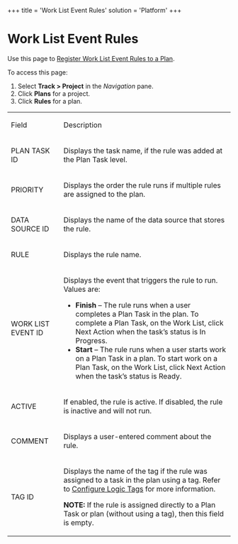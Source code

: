 +++
title = 'Work List Event Rules'
solution = 'Platform'
+++

# Work List Event Rules

<div class="use">

Use this page to [Register Work List Event Rules to a
Plan](../Use_Cases/Register_Work_List_Event_Rules_for_a_Plan.htm).

</div>

To access this page:

1.  Select <span style="font-weight: bold;">Track \>
    </span>**Project** in the *Navigation* pane.
2.  Click **Plans** for a project.
3.  Click **Rules** for a plan.

<table>
<tbody>
<tr class="odd">
<td><p>Field</p></td>
<td><p>Description</p></td>
</tr>
<tr class="even">
<td><p>PLAN TASK ID</p></td>
<td><p>Displays the task name, if the rule was added at the Plan Task level.</p></td>
</tr>
<tr class="odd">
<td><p>PRIORITY</p></td>
<td><p>Displays the order the rule runs if multiple rules are assigned to the plan.</p></td>
</tr>
<tr class="even">
<td><p>DATA SOURCE ID</p></td>
<td><p>Displays the name of the data source that stores the rule.</p></td>
</tr>
<tr class="odd">
<td><p>RULE</p></td>
<td><p>Displays the rule name.</p></td>
</tr>
<tr class="even">
<td><p>WORK LIST EVENT ID</p></td>
<td><p>Displays the event that triggers the rule to run. Values are:</p>
<ul>
<li><strong>Finish</strong> – The rule runs when a user completes a Plan Task in the plan. To complete a Plan Task, on the Work List, click Next Action when the task’s status is In Progress.</li>
<li><strong>Start</strong> – The rule runs when a user starts work on a Plan Task in a plan. To start work on a Plan Task, on the Work List, click Next Action when the task’s status is Ready.</li>
</ul></td>
</tr>
<tr class="odd">
<td><p>ACTIVE</p></td>
<td><p>If enabled, the rule is active. If disabled, the rule is inactive and will not run.</p></td>
</tr>
<tr class="even">
<td><p>COMMENT</p></td>
<td><p>Displays a user-entered comment about the rule.</p></td>
</tr>
<tr class="odd">
<td><p>TAG ID</p></td>
<td><p>Displays the name of the tag if the rule was assigned to a task in the plan using a tag. Refer to <a href="../Use_Cases/Configure_Logic_Tags.htm">Configure Logic Tags</a> for more information.</p>
<p><strong>NOTE:</strong> If the rule is assigned directly to a Plan Task or plan (without using a tag), then this field is empty.</p></td>
</tr>
</tbody>
</table>
